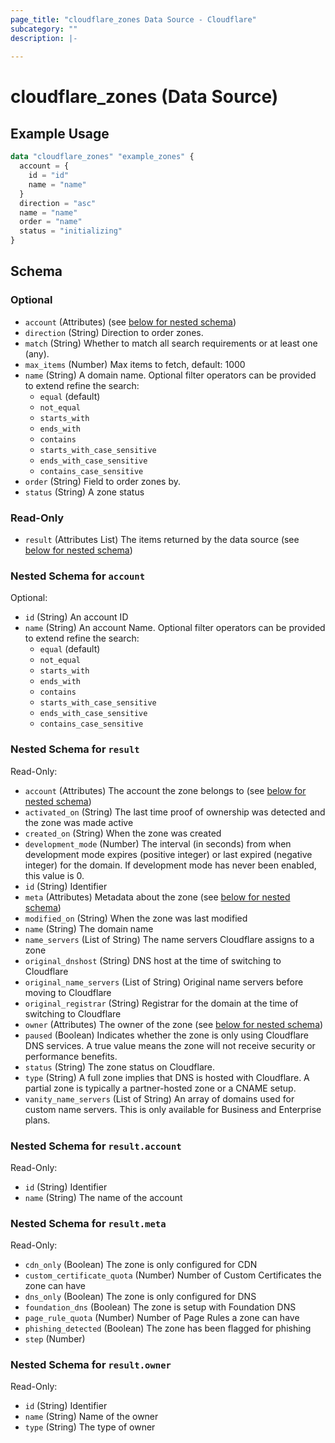 ```yaml
---
page_title: "cloudflare_zones Data Source - Cloudflare"
subcategory: ""
description: |-
  
---
```


# cloudflare_zones (Data Source)



## Example Usage

```terraform
data "cloudflare_zones" "example_zones" {
  account = {
    id = "id"
    name = "name"
  }
  direction = "asc"
  name = "name"
  order = "name"
  status = "initializing"
}
```

<!-- schema generated by tfplugindocs -->
## Schema

### Optional

- `account` (Attributes) (see [below for nested schema](#nestedatt--account))
- `direction` (String) Direction to order zones.
- `match` (String) Whether to match all search requirements or at least one (any).
- `max_items` (Number) Max items to fetch, default: 1000
- `name` (String) A domain name. Optional filter operators can be provided to extend refine the search:
  * `equal` (default)
  * `not_equal`
  * `starts_with`
  * `ends_with`
  * `contains`
  * `starts_with_case_sensitive`
  * `ends_with_case_sensitive`
  * `contains_case_sensitive`
- `order` (String) Field to order zones by.
- `status` (String) A zone status

### Read-Only

- `result` (Attributes List) The items returned by the data source (see [below for nested schema](#nestedatt--result))

<a id="nestedatt--account"></a>
### Nested Schema for `account`

Optional:

- `id` (String) An account ID
- `name` (String) An account Name. Optional filter operators can be provided to extend refine the search:
  * `equal` (default)
  * `not_equal`
  * `starts_with`
  * `ends_with`
  * `contains`
  * `starts_with_case_sensitive`
  * `ends_with_case_sensitive`
  * `contains_case_sensitive`


<a id="nestedatt--result"></a>
### Nested Schema for `result`

Read-Only:

- `account` (Attributes) The account the zone belongs to (see [below for nested schema](#nestedatt--result--account))
- `activated_on` (String) The last time proof of ownership was detected and the zone was made
active
- `created_on` (String) When the zone was created
- `development_mode` (Number) The interval (in seconds) from when development mode expires
(positive integer) or last expired (negative integer) for the
domain. If development mode has never been enabled, this value is 0.
- `id` (String) Identifier
- `meta` (Attributes) Metadata about the zone (see [below for nested schema](#nestedatt--result--meta))
- `modified_on` (String) When the zone was last modified
- `name` (String) The domain name
- `name_servers` (List of String) The name servers Cloudflare assigns to a zone
- `original_dnshost` (String) DNS host at the time of switching to Cloudflare
- `original_name_servers` (List of String) Original name servers before moving to Cloudflare
- `original_registrar` (String) Registrar for the domain at the time of switching to Cloudflare
- `owner` (Attributes) The owner of the zone (see [below for nested schema](#nestedatt--result--owner))
- `paused` (Boolean) Indicates whether the zone is only using Cloudflare DNS services. A
true value means the zone will not receive security or performance
benefits.
- `status` (String) The zone status on Cloudflare.
- `type` (String) A full zone implies that DNS is hosted with Cloudflare. A partial zone is
typically a partner-hosted zone or a CNAME setup.
- `vanity_name_servers` (List of String) An array of domains used for custom name servers. This is only available for Business and Enterprise plans.

<a id="nestedatt--result--account"></a>
### Nested Schema for `result.account`

Read-Only:

- `id` (String) Identifier
- `name` (String) The name of the account


<a id="nestedatt--result--meta"></a>
### Nested Schema for `result.meta`

Read-Only:

- `cdn_only` (Boolean) The zone is only configured for CDN
- `custom_certificate_quota` (Number) Number of Custom Certificates the zone can have
- `dns_only` (Boolean) The zone is only configured for DNS
- `foundation_dns` (Boolean) The zone is setup with Foundation DNS
- `page_rule_quota` (Number) Number of Page Rules a zone can have
- `phishing_detected` (Boolean) The zone has been flagged for phishing
- `step` (Number)


<a id="nestedatt--result--owner"></a>
### Nested Schema for `result.owner`

Read-Only:

- `id` (String) Identifier
- `name` (String) Name of the owner
- `type` (String) The type of owner


